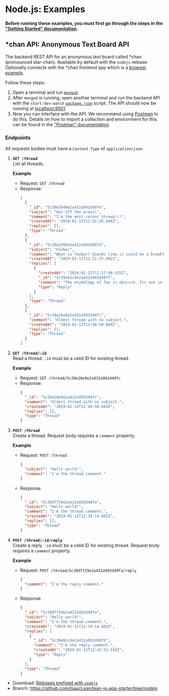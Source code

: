 # Node.js: Examples
**Before running these examples, you must first go through the steps in the ["Getting Started" documentation](getting_started.md).**

## *chan API: Anonymous Text Board API
The backend REST API for an anonymous text board called *chan (pronounced star-chan). Available by default with the `nodejs` release. Optionally connects with the *chan frontend app which is a [browser example](../../browser/examples.md).

Follow these steps:
1. Open a terminal and run [`mongod`](https://docs.mongodb.com/manual/reference/program/mongod).
2. After `mongod` is running, open another terminal and run the backend API with the `start:dev:watch` [`package.json`](../../../../package.json) script. The API should now be running at [localhost:9001](http://localhost:9001).
3. Now you can interface with the API. We recommend using [Postman](https://getpostman.com) to do this. Details on how to import a collection and environment for this can be found in the ["Postman" documentation](../../../tools/postman.md).

### Endpoints
All requests bodies must have a `Content-Type` of `application/json`.

1. **`GET /thread`**  
   List all threads.

   **Example**
   * Request: `GET /thread`
   * Response:  
     ```json
     [
       {
         "_id": "5c39e3049e2a432a992d49fe",
         "subject": "Hot off the press!",
         "comment": "I'm the most recent thread!!!",
         "createdAt": "2019-01-12T12:52:20.898Z",
         "replies": [],
         "type": "Thread"
       },
       {
         "_id": "5c39e2d99e2a432a992d49fd",
         "subject": "Foobar",
         "comment": "What is foobar? Sounds like it could be a breakfast bar.",
         "createdAt": "2019-01-12T12:51:37.492Z",
         "replies": [
           {
             "createdAt": "2019-01-12T12:57:00.155Z",
             "_id": "5c39e41c9e2a432a992d49ff",
             "comment": "The etymology of foo is obscure. Its use in connection with bar is generally traced to the World War II military slang FUBAR, later bowdlerised to foobar. The word foo on its own was used earlier. Between about 1930 and 1952 it appeared in the comic Smokey Stover by Bill Holman, who stated that he used the word due to having seen it on the bottom of a jade Chinese figurine in Chinatown, San Francisco, purportedly signifying \"good luck\". This may be related to the Chinese word fu (sometimes transliterated foo), which can mean happiness or blessing.",
             "type": "Reply"
           }
         ],
         "type": "Thread"
       },
       {
         "_id": "5c39e26e9e2a432a992d49fc",
         "comment": "Oldest thread with no subject.",
         "createdAt": "2019-01-12T12:49:50.669Z",
         "replies": [],
         "type": "Thread"
       }
     ]
     ```
2. **`GET /thread/:id`**  
   Read a thread. `:id` must be a valid ID for existing thread.

   **Example**
   * Request: `GET /thread/5c39e26e9e2a432a992d49fc`
   * Response:  
     ```json
     {
       "_id": "5c39e26e9e2a432a992d49fc",
       "comment": "Oldest thread with no subject.",
       "createdAt": "2019-01-12T12:49:50.669Z",
       "replies": [],
       "type": "Thread"
     }
     ```
3. **`POST /thread`**  
   Create a thread. Request body requires a `comment` property.

   **Example**
   * Request: `POST /thread`  
     ```json
     {
       "subject": "Hello world!",
       "comment": "I'm the thread comment."
     }
     ```
   * Response  
     ```json
     {
       "_id": "5c39dff29e2a432a992d49fa",
       "subject": "Hello world!",
       "comment": "I'm the thread comment.",
       "createdAt": "2019-01-12T12:39:14.483Z",
       "replies": [],
       "type": "Thread"
     }
     ```
4. **`POST /thread/:id/reply`**  
   Create a reply. `:id` must be a valid ID for existing thread. Request body requires a `comment` property.

   **Example**
   * Request: `POST /thread/5c39dff29e2a432a992d49fa/reply`  
     ```json
     {
       "comment": "I'm the reply comment."
     }
     ```
   * Response  
     ```json
     {
       "_id": "5c39dff29e2a432a992d49fa",
       "subject": "Hello world!",
       "comment": "I'm the thread comment.",
       "createdAt": "2019-01-12T12:39:14.483Z",
       "replies": [
         {
           "_id": "5c39e0cc9e2a432a992d49fb",
           "comment": "I'm the reply comment.",
           "createdAt": "2019-01-12T12:42:52.516Z",
           "type": "Reply"
         }
       ],
       "type": "Thread"
     }
     ```

* Download: [Releases prefixed with `nodejs`](https://github.com/IsaacLean/lean-js-app-starter/releases)
* Branch: https://github.com/IsaacLean/lean-js-app-starter/tree/nodejs